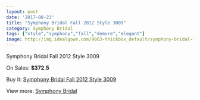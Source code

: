 ```yaml
---
layout: post
date: '2017-08-23'
title: "Symphony Bridal Fall 2012 Style 3009"
category: Symphony Bridal
tags: ["style","symphony","fall","demure","elegant"]
image: http://img.idealgown.com/9863-thickbox_default/symphony-bridal-fall-2012-style-3009.jpg
---
```

Symphony Bridal Fall 2012 Style 3009

On Sales: **$372.5**
<a href="https://www.idealgown.com/en/symphony-bridal/4073-symphony-bridal-fall-2012-style-3009.html"><amp-img layout="responsive" width="600" height="600" src="//img.idealgown.com/9863-thickbox_default/symphony-bridal-fall-2012-style-3009.jpg" alt="Symphony Bridal Fall 2012 Style 3009 0" /></a>
<a href="https://www.idealgown.com/en/symphony-bridal/4073-symphony-bridal-fall-2012-style-3009.html"><amp-img layout="responsive" width="600" height="600" src="//img.idealgown.com/9864-thickbox_default/symphony-bridal-fall-2012-style-3009.jpg" alt="Symphony Bridal Fall 2012 Style 3009 1" /></a>

Buy it: [Symphony Bridal Fall 2012 Style 3009](https://www.idealgown.com/en/symphony-bridal/4073-symphony-bridal-fall-2012-style-3009.html "Symphony Bridal Fall 2012 Style 3009")

View more: [Symphony Bridal](https://www.idealgown.com/en/47-symphony-bridal "Symphony Bridal")